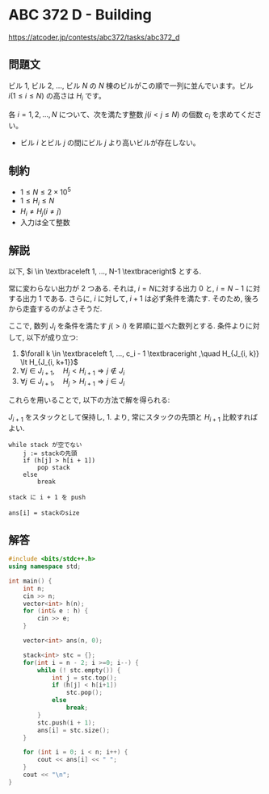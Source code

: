 # ABC 372 D - Building

https://atcoder.jp/contests/abc372/tasks/abc372_d

## 問題文

ビル 1, ビル 2, …, ビル $N$ の $N$ 棟のビルがこの順で一列に並んでいます。ビル $i (1≤i≤N)$ の高さは $H_i$ です。

各 $i=1,2,…,N$ について、次を満たす整数 $j (i \lt j \le N)$ の個数 $c_i$ を求めてください。

- ビル $i$ とビル $j$ の間にビル $j$ より高いビルが存在しない。

## 制約

- $1≤N≤2×10^5$
- $1 ≤ H_i ≤ N$
- $H_i \neq H_j (i \neq j)$
- 入力は全て整数

## 解説

以下, $i \in \textbraceleft 1, ..., N-1 \textbraceright$ とする.

常に変わらない出力が $2$ つある. 
それは, $i = N$に対する出力 $0$ と, $i = N-1$ に対する出力 $1$ である.
さらに, $i$ に対して, $i + 1$ は必ず条件を満たす.
そのため, 後ろから走査するのがよさそうだ.

ここで, 数列 $J_i$ を条件を満たす $j (\gt i)$ を昇順に並べた数列とする.
条件よりに対して, 以下が成り立つ:

1. $\forall k \in \textbraceleft 1, ..., c_i - 1 \textbraceright ,\quad H_{J_{i, k}} \lt H_{J_{i, k+1}}$
2. $\forall j \in J_{i + 1} ,\quad H_j \lt H_{i + 1} \Rightarrow j \notin J_i$
3. $\forall j \in J_{i + 1} ,\quad H_j \gt H_{i + 1} \Rightarrow j \in J_i$

これらを用いることで, 以下の方法で解を得られる:

$J_{i + 1}$ をスタックとして保持し, $1.$ より, 常にスタックの先頭と $H_{i + 1}$ 比較すればよい.

```
while stack が空でない         
    j := stackの先頭         
    if (h[j] > h[i + 1])       
        pop stack              
    else                       
        break                  

stack に i + 1 を push

ans[i] = stackのsize         
```

## 解答

```cpp
#include <bits/stdc++.h>
using namespace std;

int main() {
    int n;
    cin >> n;
    vector<int> h(n);
    for (int& e : h) {
        cin >> e;
    }

    vector<int> ans(n, 0);

    stack<int> stc = {};
    for(int i = n - 2; i >=0; i--) {
        while (! stc.empty()) {
            int j = stc.top();
            if (h[j] < h[i+1])
                stc.pop();
            else 
                break;
        }
        stc.push(i + 1);
        ans[i] = stc.size();
    }

    for (int i = 0; i < n; i++) {
        cout << ans[i] << " ";
    }
    cout << "\n";
}
```
